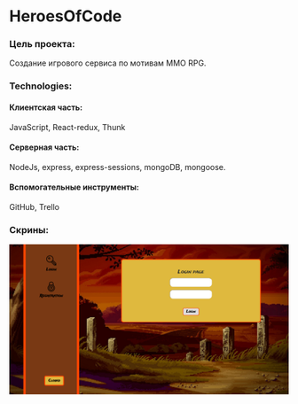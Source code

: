 # HeroesOfCode

### Цель проекта:

Создание игрового сервиса по мотивам MMO RPG.

### Technologies:

#### Клиентская часть:

JavaScript, React-redux, Thunk

#### Серверная часть:

NodeJs, express, express-sessions, mongoDB, mongoose.

#### Вспомогательные инструменты:

GitHub, Trello

### Скрины:

![](/screen/auth.png)
